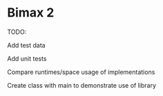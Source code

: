 Bimax 2
======
TODO:

Add test data

Add unit tests

Compare runtimes/space usage of implementations

Create class with main to demonstrate use of library
